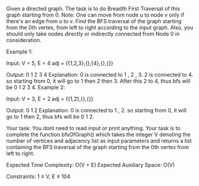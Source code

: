 Given a directed graph. The task is to do Breadth First Traversal of this graph starting from 0.
Note: One can move from node u to node v only if there's an edge from u to v. Find the BFS traversal of the graph starting from the 0th vertex, from left to right according to the input graph. Also, you should only take nodes directly or indirectly connected from Node 0 in consideration.


Example 1:

Input:
V = 5, E = 4
adj = {{1,2,3},{},{4},{},{}}


Output: 
0 1 2 3 4
Explanation: 
0 is connected to 1 , 2 , 3.
2 is connected to 4.
so starting from 0, it will go to 1 then 2
then 3. After this 2 to 4, thus bfs will be
0 1 2 3 4.
Example 2:

Input:
V = 3, E = 2
adj = {{1,2},{},{}}

Output: 
0 1 2
Explanation:
0 is connected to 1 , 2.
so starting from 0, it will go to 1 then 2,
thus bfs will be 0 1 2. 

Your task:
You dont need to read input or print anything. Your task is to complete the function bfsOfGraph() which takes the integer V denoting the number of vertices and adjacency list as input parameters and returns  a list containing the BFS traversal of the graph starting from the 0th vertex from left to right.


Expected Time Complexity: O(V + E)
Expected Auxiliary Space: O(V)


Constraints:
1 ≤ V, E ≤ 104